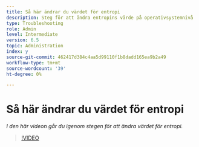 ```yaml
---
title: Så här ändrar du värdet för entropi
description: Steg för att ändra entropins värde på operativsystemnivå
type: Troubleshooting
role: Admin
level: Intermediate
version: 6.5
topic: Administration
index: y
source-git-commit: 462417d384c4aa5d99110f1b8dadd165ea9b2a49
workflow-type: tm+mt
source-wordcount: '39'
ht-degree: 0%

---
```



# Så här ändrar du värdet för entropi

*I den här videon går du igenom stegen för att ändra värdet för entropi.*

>[!VIDEO](https://video.tv.adobe.com/v/335494?quality=9&learn=on)
